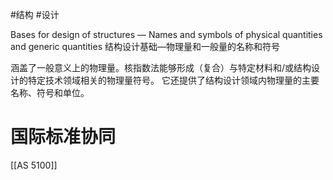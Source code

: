 #结构 #设计

Bases for design of structures — Names and symbols of physical quantities and generic quantities
结构设计基础—物理量和一般量的名称和符号

涵盖了一般意义上的物理量。核指数法能够形成（复合）与特定材料和/或结构设计的特定技术领域相关的物理量符号。
它还提供了结构设计领域内物理量的主要名称、符号和单位。


# 国际标准协同
[[AS 5100]] 
